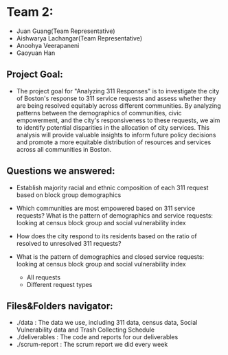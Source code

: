 # Team 2:
- Juan Guang(Team Representative)
- Aishwarya Lachangar(Team Representative)
- Anoohya Veerapaneni	
- Gaoyuan Han

## Project Goal:
- The project goal for "Analyzing 311 Responses" is to investigate the city of Boston's response to 311 service requests and assess whether they are being resolved equitably across different communities. By analyzing patterns between the demographics of communities, civic empowerment, and the city's responsiveness to these requests, we aim to identify potential disparities in the allocation of city services. This analysis will provide valuable insights to inform future policy decisions and promote a more equitable distribution of resources and services across all communities in Boston.

## Questions we answered:
- Establish majority racial and ethnic composition of each 311 request based on block
group demographics

- Which communities are most empowered based on 311 service requests? 
What is the pattern of demographics and service requests: looking at census block group and social vulnerability index

- How does the city respond to its residents based on the ratio of resolved to unresolved 311 requests?
- What is the pattern of demographics and closed service requests: looking at census block group and social vulnerability index
	- All requests
	- Different request types



## Files&Folders navigator:
- ./data : The data we use, including 311 data, census data, Social Vulnerability data and Trash Collecting Schedule
- ./deliverables : The code and reports for our deliverables
- ./scrum-report : The scrum report we did every week